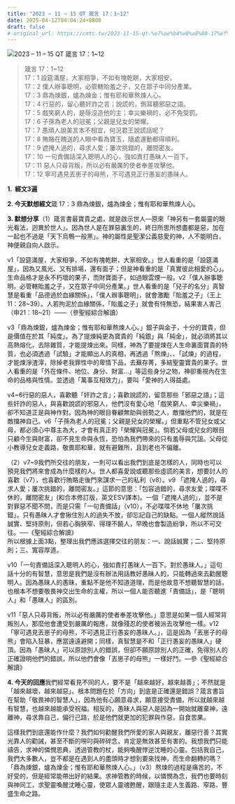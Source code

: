 ```yaml
---
title: "2023 – 11 – 15 QT 箴言 17：1~12"
date: 2025-04-12T04:04:24+0800
draft: false
# original_url: https://cmtc.tw/2023-11-15-qt-%e7%ae%b4%e8%a8%80-17%ef%bc%9a112
---
```


![2023 – 11 – 15 QT  箴言 17：1~12](/images/qt.jpg  "2023 – 11 – 15 QT  箴言 17：1~12")

> 箴言 17：1~12  
> 17：1 設筵滿屋，大家相爭，不如有塊乾餅，大家相安。  
> 17：2 僕人辦事聰明，必管轄貽羞之子，又在眾子中同分產業。  
> 17：3 鼎為煉銀，爐為煉金；惟有耶和華熬煉人心。  
> 17：4 行惡的，留心聽奸詐之言；說謊的，側耳聽邪惡之語。  
> 17：5 戲笑窮人的，是辱沒造他的主；幸災樂禍的，必不免受罰。  
> 17：6 子孫為老人的冠冕；父親是兒女的榮耀。  
> 17：7 愚頑人說美言本不相宜，何況君王說謊話呢？  
> 17：8 賄賂在餽送的人眼中看為寶玉，隨處運動都得順利。  
> 17：9 遮掩人過的，尋求人愛；屢次挑錯的，離間密友。  
> 17：10 一句責備話深入聰明人的心，強如責打愚昧人一百下。  
> 17：11 惡人只尋背叛，所以必有嚴厲的使者奉差攻擊他。  
> 17：12 寧可遇見丟崽子的母熊，不可遇見正行愚妄的愚昧人。

**1.  經文3遍**

**2. 今天默想經文**箴 17：3 鼎為煉銀，爐為煉金；惟有耶和華熬煉人心。

**3. 默想分享**（1）箴言書最寶貴之處，就是啟示世人—原來「神另有一套屬靈的眼光看法，迥異於世人」。因為世人是在罪惡裏生的，終日所思所想盡都是惡，加在一起也不過是「天下烏鴨一般黑」。神的屬性是聖潔公義慈愛的神，人不能明白，神便親自向人啟示。

v1「設筵滿屋，大家相爭，不如有塊乾餅，大家相安。」世人看重的是「設筵滿屋」，因為又風光、又有排場，還有面子；但是神看重的是「真實彼此相愛的心」。生命品格才是永不朽壞的果子，而財寶面子，如過眼雲煙一般。v2「僕人辦事聰明，必管轄貽羞之子，又在眾子中同分產業。」世人看重的是「兒子的名分」真智慧是看重「品德過於血緣關係」，「僕人辦事聰明」，就會激勵「貽羞之子」（王上11：28~39）。人若拘泥於血緣關係，「貽羞之子」就會有恃無恐，結果害人害己（申21：18~21）——（參聖經綜合解讀）

v3「鼎為煉銀，爐為煉金；惟有耶和華熬煉人心。」銀子與金子，十分的寶貴，但是價值在於其「純度」。為了提煉純更為寶貴的「純銀」與「純金」，就必須將其以高熱熔化，去除雜質，才能提煉出來。同樣，神為了要提煉在人生命裏面寶貴的特質，也必須透過「試驗」才能顯出人的真相，再透過「熬煉」、、「試煉」的過程，才能煉淨渣滓，除掉老我罪性中的卑情下品，去蕪存菁，多結聖靈寶貴的果子。世人看重的是「外在條件、地位、身分、財富…」等這些身分之物，神卻重視內在生命的品格與性情。並透過「萬事互相效力」，要叫「愛神的人得益處。

v4~6行惡的惡人，喜歡聽「奸詐之言」；喜歡說謊的，留意那些「邪惡之語」；這些奸詐的惡人，與喜歡說謊的邪惡人，他們沒有愛心地「戲笑窮人、幸災樂禍」，卻不知道正是與神作對。因為神的眼目眷顧無助與弱勢之人，敵擋他們的，就是在敵擋神自己。v6「子孫為老人的冠冕；父親是兒女的榮耀。」但重點不管兒女或父母，都必須心中尊主為大，才會有真正的「榮耀與冠冕」。倘若父母或兒女的眼目只顧今生與財富，卻不見生命與永恆，恐怕為我們帶來的只有羞辱與咒詛。父母從小教導兒女走義路，敬畏耶和華，就有避難所，且到老也不偏離。

（2）v7~9我們所交往的朋友，一則可以看出我們到底是怎樣的人，同時也可以預見我們將來會成為什麼樣的人。世人都喜愛說或聽那些虛謊的美言，想要討人的喜歡（v7），也喜歡行賄賂走後門來謀求一己的私利（v8）。v9 「遮掩人過的，尋求人愛；屢次挑錯的，離間密友。」這節的意思：「包容過錯的，尋求友愛；喋喋不休的，離間密友」(和合本修訂版，英文ESV譯本)。一個「遮掩人過的」，並不是對罪惡不聞不問，而是只需「一句責備話」（v10），不必喋喋不休地「屢次挑錯」。只有愚昧人才會揪住別人的過失不放，卻忘記自己的缺點。一個人縱然說話誠實、堅持原則，但若心胸狹窄、得理不饒人，早晚也會製造紛爭，所以不可交往。──《聖經綜合解讀》  
所以根據上面3點，整理出我們應該選擇交往的朋友：一、說話誠實；二、堅持原則；三、寬容厚道。

v10「一句責備話深入聰明人的心，強如責打愚昧人一百下。對於愚昧人。」這句話十分的有智慧，意思是我們是沒有辦法用話教好愚昧人的，只能轉過來去勸醒聰明人。因為愚昧人的愚昧，重點不是他不知道道理，而是他故意不想聽智慧的話，也根本不想要敬畏神交出生命的主權，所以一個人能否聽進「責備話」，是「聰明人」和「愚昧人」的區別。

v11「惡人只尋背叛，所以必有嚴厲的使者奉差攻擊他。」意思是如果一個人經常背叛別人，那麼他會遭受到嚴厲的報應，就像殘忍的使者被派去攻擊他一樣。v12「寧可遇見丟崽子的母熊，不可遇見正行愚妄的愚昧人。」，這是因為「丟崽子的母熊」會陷入狂暴，應當遠遠避開；同樣，真智慧是不和「正行愚妄的愚昧人」硬頂。因為「愚昧人」可以原諒別人的錯誤，但卻不願原諒別人的正確，免得別人的正確證明他們的錯誤，所以他們會像「丟崽子的母熊」一樣好鬥。—參《聖經綜合解讀》

**4. 今天的回應**我們經常看見不同的人，要不是「越來越好，越來越善」；不然就是「越來越壞，越來越惡」。根本問題在於「方向」到底是正確還是錯誤？箴言書旨在幫助「敬畏神的智慧人」，因為他有心願意尋求，願意接受責備，所以就越來越有智慧，也越來越能承受祝福。相反的，愚昧人與惡人是因為一開始就離棄神，遠離神，尋求靠自己，偏行己路，於是他們就更加的犯罪與作惡，自食苦果。

這樣我們到底還能作什麼？我們如何勸醒我們所愛的家人與親友，離惡行善？其實光靠人的勸誡，甚至不斷的嘮叼與碎碎念，肯定是無效甚至有害的。我想我們只能禱告，求神的憐憫恩典，透過管教的杖，能夠喚醒悖逆沈睡的心靈。包括我自己，我們大多數人，豈不都是在遇到人的盡頭時才想到要來找神，而生命翻轉的嗎？「鼎為煉銀，爐為煉金；惟有耶和華熬煉人心。」（v3）熬煉的過程是痛苦的，不好受的，但是經常能帶出好的結果。求神管教的時候，以憐憫為念，我們也要時刻與神同工，求聖靈喚醒沈睡心靈，使眾人靈魂甦醒，跟隨主走人生義路、窄路、豐盛生命之路。